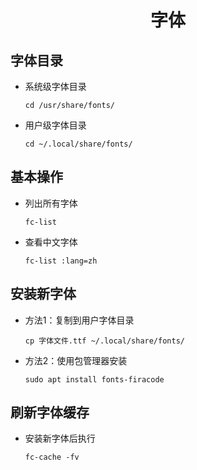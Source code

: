 # <center>字体 </center>

## 字体目录

- 系统级字体目录

  ```
  cd /usr/share/fonts/
  ```
- 用户级字体目录

  ```
  cd ~/.local/share/fonts/
  ```

## 基本操作

* 列出所有字体

  ```
  fc-list
  ```
* 查看中文字体

  ```
  fc-list :lang=zh
  ```

## 安装新字体

* 方法1：复制到用户字体目录

  ```
  cp 字体文件.ttf ~/.local/share/fonts/
  ```
* 方法2：使用包管理器安装

  ```
  sudo apt install fonts-firacode
  ```

## 刷新字体缓存

* 安装新字体后执行

  ```
  fc-cache -fv
  ```
